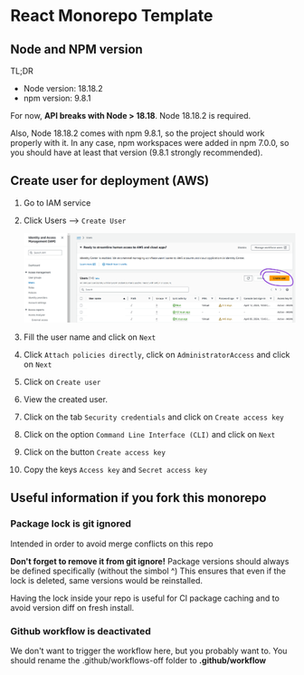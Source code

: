 # React Monorepo Template

## Node and NPM version

TL;DR

- Node version: 18.18.2
- npm version: 9.8.1

For now, **API breaks with Node > 18.18**. Node 18.18.2 is required.

Also, Node 18.18.2 comes with npm 9.8.1, so the project should work properly with it. In any case, npm workspaces were added in npm 7.0.0, so you should have at least that version (9.8.1 strongly recommended).

## Create user for deployment (AWS)

1. Go to IAM service
2. Click Users --> `Create User`

   ![image info](assets/create-user.png)

3. Fill the user name and click on `Next`
4. Click `Attach policies directly`, click on `AdministratorAccess` and click on `Next`
5. Click on `Create user`
6. View the created user.
7. Click on the tab `Security credentials` and click on `Create access key`
8. Click on the option `Command Line Interface (CLI)` and click on `Next`
9. Click on the button `Create access key`
10. Copy the keys `Access key` and `Secret access key`

## Useful information if you fork this monorepo

### Package lock is git ignored

Intended in order to avoid merge conflicts on this repo

**Don't forget to remove it from git ignore!**
Package versions should always be defined specifically (without the simbol ^)
This ensures that even if the lock is deleted, same versions would be reinstalled.

Having the lock inside your repo is useful for CI package caching and to avoid version diff on fresh install.

### Github workflow is deactivated

We don't want to trigger the workflow here, but you probably want to.
You should rename the .github/workflows-off folder to **.github/workflow**
